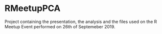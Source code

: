 # RMeetupPCA
Project containing the presentation, the analysis and the files used on the R Meetup Event performed on 26th of Septemeber 2019.
